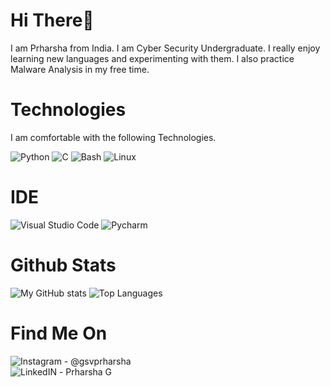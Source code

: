 # Hi There👋
I am Prharsha from India. I am Cyber Security Undergraduate. I really enjoy learning new languages and experimenting with them. I also practice Malware Analysis in my free time. 

# Technologies
I am comfortable with the following Technologies.

![Python](https://img.shields.io/badge/Python-FFD43B?style=for-the-badge&logo=python&logoColor=darkgreen)
![C](https://img.shields.io/badge/C-00599C?style=for-the-badge&logo=c&logoColor=white)
![Bash](https://img.shields.io/badge/Shell_Script-121011?style=for-the-badge&logo=gnu-bash&logoColor=white) 
![Linux](https://img.shields.io/badge/Linux-FCC624?style=for-the-badge&logo=linux&logoColor=black) 

# IDE
![Visual Studio Code](https://img.shields.io/badge/Visual_Studio_Code-0078D4?style=for-the-badge&logo=visual%20studio%20code&logoColor=white) 
![Pycharm](https://img.shields.io/badge/pycharm-143?style=for-the-badge&logo=pycharm&logoColor=black&color=black&labelColor=green)

# Github Stats
![My GitHub stats](https://github-readme-stats.vercel.app/api?username=gsvprharsha&show_icons=true&theme=radical) ![Top Languages](https://github-readme-stats.vercel.app/api/top-langs/?username=gsvprharsha&layout=compact)

# Find Me On
![Instagram](https://img.shields.io/badge/Instagram-E4405F?style=for-the-badge&logo=instagram&logoColor=white) - @gsvprharsha<br>
![LinkedIN](https://img.shields.io/badge/LinkedIn-0077B5?style=for-the-badge&logo=linkedin&logoColor=white) - Prharsha G
